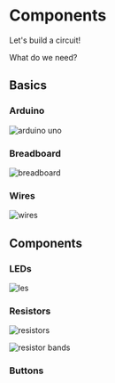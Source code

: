 # Components

Let's build a circuit!

What do we need?

## Basics

### Arduino

![arduino uno](/assets/uno.png)

### Breadboard

![breadboard](/assets/breadboard.png)

### Wires

![wires](/assets/wires.png)

## Components

### LEDs

![les](/assets/led.png)

### Resistors

![resistors](/assets/resistors.png)

![resistor bands](/assets/resistor-bands.png)

### Buttons
